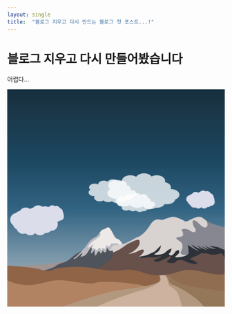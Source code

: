 ```yaml
---
layout: single
title:  "블로그 지우고 다시 만드는 블로그 첫 포스트...!"
---
```


# 블로그 지우고 다시 만들어봤습니다

어렵다...

![nature-6756974_1280](../imgaes/2021-11-14-first/nature-6756974_1280.png)
